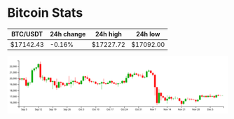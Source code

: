 # Bitcoin Stats

BTC/USDT|24h change|24h high|24h low|
|---|---|---|---|
|$17142.43|-0.16%|$17227.72|$17092.00|

<img src="./chart.svg">
